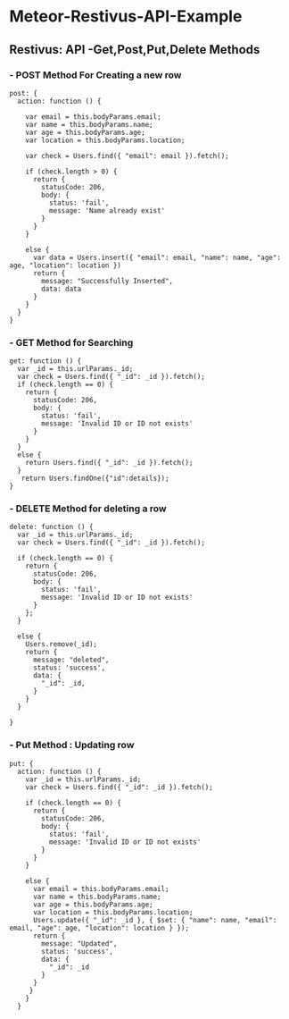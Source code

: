 # Meteor-Restivus-API-Example
## Restivus: API -Get,Post,Put,Delete Methods

### - POST Method For Creating a new row

    post: {
      action: function () {

        var email = this.bodyParams.email;
        var name = this.bodyParams.name;
        var age = this.bodyParams.age;
        var location = this.bodyParams.location;

        var check = Users.find({ "email": email }).fetch();

        if (check.length > 0) {
          return {
            statusCode: 206,
            body: {
              status: 'fail',
              message: 'Name already exist'
            }
          }
        }

        else {
          var data = Users.insert({ "email": email, "name": name, "age": age, "location": location })
          return {
            message: "Successfully Inserted",
            data: data
          }
        }
      }
    }

    
### - GET Method for Searching 
  
    get: function () {
      var _id = this.urlParams._id;
      var check = Users.find({ "_id": _id }).fetch();
      if (check.length == 0) {
        return {
          statusCode: 206,
          body: {
            status: 'fail',
            message: 'Invalid ID or ID not exists'
          }
        }
      }
      else {
        return Users.find({ "_id": _id }).fetch();
      }
       return Users.findOne({"id":details});
    }



### - DELETE Method for deleting a row
   
    delete: function () {
      var _id = this.urlParams._id;
      var check = Users.find({ "_id": _id }).fetch();

      if (check.length == 0) {
        return {
          statusCode: 206,
          body: {
            status: 'fail',
            message: 'Invalid ID or ID not exists'
          }
        };
      }

      else {
        Users.remove(_id);
        return {
          message: "deleted",
          status: 'success',
          data: {
            "_id": _id,
          }
        }
      }

    }


### - Put Method : Updating row
  
    put: {
      action: function () {
        var _id = this.urlParams._id;
        var check = Users.find({ "_id": _id }).fetch();

        if (check.length == 0) {
          return {
            statusCode: 206,
            body: {
              status: 'fail',
              message: 'Invalid ID or ID not exists'
            }
          }
        }

        else {
          var email = this.bodyParams.email;
          var name = this.bodyParams.name;
          var age = this.bodyParams.age;
          var location = this.bodyParams.location;
          Users.update({ "_id": _id }, { $set: { "name": name, "email": email, "age": age, "location": location } });
          return {
            message: "Updated",
            status: 'success',
            data: {
              "_id": _id
            }
          }
         }
        }
      }
     
